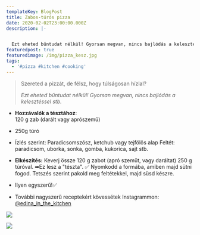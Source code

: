 ```yaml
---
templateKey: BlogPost
title: Zabos-túrós pizza
date: 2020-02-02T23:00:00.000Z
description: |-


  Ezt eheted bűntudat nélkül! Gyorsan megvan, nincs bajlódás a kelesztéssel stb.
featuredpost: true
featuredimage: /img/pizza_kesz.jpg
tags:
  - '#pizza #kitchen #cooking'
---
```

> Szereted a pizzát, de félsz, hogy túlságosan hízlal?
>
> _Ezt eheted bűntudat nélkül! Gyorsan megvan, nincs bajlódás a kelesztéssel stb._

* **Hozzávalók a tésztához**:  \
  120 g zab (darált vagy aprószemű)
* 250g túró
* Ízlés szerint: Paradicsomszósz, ketchub vagy tejfölös alap
  Feltét: paradicsom, uborka, sonka, gomba, kukorica, sajt stb.



* **Elkészítés:**
  Keverj össze 120 g zabot (apró szeműt, vagy daráltat) 250 g túróval. ➡Ez lesz a "tészta". ✅
  Nyomkodd a formába, amiben majd sütni fogod. Tetszés szerint pakold meg feltétekkel, majd süsd készre.



* Ilyen egyszerű!✅



* További nagyszerű receptekért kövessétek Instagrammon: [@edina_in_the_kitchen](https://www.instagram.com/edina_in_the_kitchen/)

![](/img/image2.jpeg)

![](/img/pizza_kesz2.jpg)
